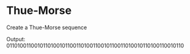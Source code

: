 # Thue-Morse
Create a Thue-Morse sequence

Output: 0110100110010110100101100110100110010110011010010110100110010110
